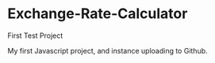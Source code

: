 # Exchange-Rate-Calculator
First Test Project

My first Javascript project, and instance uploading to Github. 
